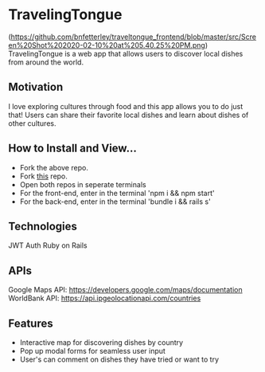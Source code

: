 # TravelingTongue
<!-- A little info about your project and/ or overview that explains what the project is about. -->
(https://github.com/bnfetterley/traveltongue_frontend/blob/master/src/Screen%20Shot%202020-02-10%20at%205.40.25%20PM.png)
TravelingTongue is a web app that allows users to discover local dishes from around the world.

## Motivation
<!-- A short description of the motivation behind the creation and maintenance of the project. This should explain why the project exists. -->
I love exploring cultures through food and this app allows you to do just that!  Users can share their favorite local dishes and learn about dishes of other cultures. 


## How to Install and View...
*  Fork the above repo.
*  Fork [this](https://github.com/bnfetterley/traveltongue_backend) repo. 
*  Open both repos in seperate terminals
*  For the front-end, enter in the terminal 'npm i && npm start'
*  For the back-end, enter in the terminal 'bundle i && rails s'

## Technologies
JWT Auth
Ruby on Rails

## APIs
Google Maps API: https://developers.google.com/maps/documentation
WorldBank API:  https://api.ipgeolocationapi.com/countries

## Features
- Interactive map for discovering dishes by country
- Pop up modal forms for seamless user input
- User's can comment on dishes they have tried or want to try


